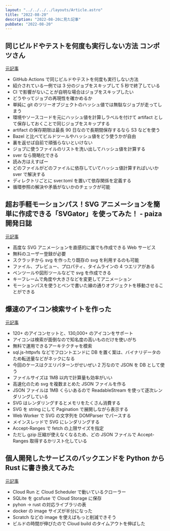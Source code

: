 ```yaml
---
layout: "../../../../layouts/Article.astro"
title: "2022-08-20"
description: "2022-08-20に見た記事"
pubDate: "2022-08-20"
---
```


## 同じビルドやテストを何度も実行しない方法 コンポツさん

[元記事](https://mitomasan.hatenablog.com/entry/2022/07/15/080000)

- GitHub Actions で同じビルドやテストを何度も実行しない方法
- 紹介されている一例では 3 分のジョブをスキップして 5 秒で終了している
- CI で影響がないことが自明な場合はジョブをスキップしたい
- どうやってジョブの再現性を確かめるか
- 単純に git のツリーオブジェクトのハッシュ値では無駄なジョブが走ってしまう
- 環境やソースコードを元にハッシュ値を計算しラベルを付けて artifact として保存しておくことで同じジョブをスキップする
- artifact の保存期限は最長 90 日なので長期間保存するなら S3 などを使う
- Bazel と比べてビルドツールやハッシュ値をどう使うかが自由
- 裏を返せば自前で頑張らないといけない
- ジョブに使うファイルのリストを洗い出してハッシュ値を計算する
- sver なら簡略化できる
- 読み方はえすばー
- どのファイルがどのファイルに依存していてハッシュ値計算すればいいか sver で解決する
- ディレクトリごとに sver.toml を置いて依存関係を定義する
- 循環参照の解決や矛盾がないかのチェックが可能

## 超お手軽モーションパス！SVG アニメーションを簡単に作成できる「SVGator」を使ってみた！ - paiza 開発日誌

[元記事](https://paiza.hatenablog.com/entry/2022/07/15/130000)

- 高度な SVG アニメーションを直感的に誰でも作成できる Web サービス
- 無料のユーザー登録が必要
- スクラッチから svg を作ったり既存の svg を利用するのも可能
- ファイル、プレビュー、プロパティ、タイムラインの 4 つエリアがある
- ペンツールや図形ツールなどで svg を作成できる
- キーフレームで角度や大きさなどを変更してアニメーション
- モーションパスを使うとペンで書いた線の通りオブジェクトを移動させることができる

## 爆速のアイコン検索サイトを作った

[元記事](https://zenn.dev/marmooo/articles/cc6c8697c9659d)

- 120+ のアイコンセットと、130,000+ のアイコンをサポート
- アイコンは検索が面倒なので知名度の高いものだけを使いがち
- 無料で運用できるアーキテクチャを模索
- sql.js-httpvfs などでフロントエンドに DB を置く案は、バイナリデータのため転送量などがネックになる
- 今回のケースはクエリパターンがせいぜい 2 万なので JSON を DB として使う
- ファイルサイズは 1MB 以内で計算量も効率がいい
- 高速化のため svg を複数まとめた JSON ファイルを作る
- JSON ファイルは 1MB くらいあるので ReadableStream を使って逐次レンダリングしている
- SVG はレンダリングするとメモリをたくさん消費する
- SVG を string にして Pagination で展開しながら表示する
- Web Worker で SVG の文字列を DOMParser でパースする
- メインスレッドで SVG にレンダリングする
- Accept-Ranges で fetch の上限サイズを指定
- ただし gzip 圧縮が使えなくなるため、どの JSON ファイルで Accept-Ranges 取得するかリスト化している

## 個人開発したサービスのバックエンドを Python から Rust に書き換えてみた

[元記事](https://zenn.dev/keinstn/articles/rewrite-gotoawaji-crawler-by-rust)

- Cloud Run と Cloud Scheduler で動いているクローラー
- SQLite を gcsfuse で Cloud Storage に保存
- pyhon -> rust の対応ライブラリの表
- docker の image サイズが半分になった
- Scratch などの image を使えばもっと削減できそう
- ビルドの時間が伸びたので Cloud build のタイムアウトを伸ばした
